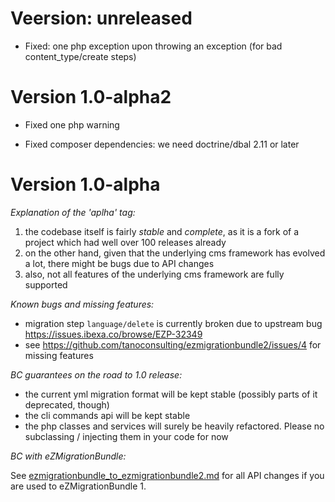 Veersion: unreleased
====================

* Fixed: one php exception upon throwing an exception (for bad content_type/create steps)

Version 1.0-alpha2
==================

* Fixed one php warning

* Fixed composer dependencies: we need doctrine/dbal 2.11 or later


Version 1.0-alpha
=================

*Explanation of the 'aplha' tag:*

1. the codebase itself is fairly _stable_ and _complete_, as it is a fork of a project which had well over 100 releases already
2. on the other hand, given that the underlying cms framework has evolved a lot, there might be bugs due to API changes
3. also, not all features of the underlying cms framework are fully supported

*Known bugs and missing features:*

- migration step `language/delete` is currently broken due to upstream bug https://issues.ibexa.co/browse/EZP-32349
- see https://github.com/tanoconsulting/ezmigrationbundle2/issues/4 for missing features

*BC guarantees on the road to 1.0 release:*

- the current yml migration format will be kept stable (possibly parts of it deprecated, though)
- the cli commands api will be kept stable
- the php classes and services will surely be heavily refactored. Please no subclassing / injecting them in your code for now

*BC with eZMigrationBundle:*

See [ezmigrationbundle_to_ezmigrationbundle2.md](Resources/doc/Upgrading/ezmigrationbundle_to_ezmigrationbundle2.md)
for all API changes if you are used to eZMigrationBundle 1.

